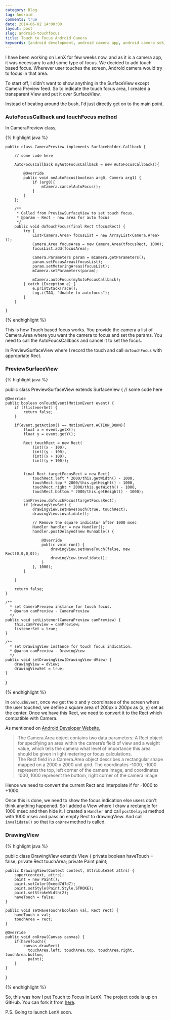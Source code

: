 ```yaml
---
category: Blog
tag: Android
comments: true
date: 2014-06-02 14:00:00
layout: post
slug: android-touchfocus
title: Touch to Focus Android Camera
keywords: [android development, android camera app, android camera sdk, focus android camera, android indie apps]
---
```


I have been working on LenX for few weeks now, and as it is a camera app, it was necessary to add some type of focus. We decided to add touch based focus. Wherever user touches the screen, Android camera would try to focus in that area.

To start off, I didn't want to show anything in the SurfaceView except Camera Preview feed. So to indicate the touch focus area, I created a transparent View and put it over SurfaceView.

Instead of beating around the bush, I'd just directly get on to the main point.

### AutoFocusCallback and touchFocus method

In CameraPreview class,

{% highlight java %}

    public class CameraPreview implements SurfaceHolder.Callback {

        // some code here

        AutoFocusCallback myAutoFocusCallback = new AutoFocusCallback(){

            @Override
            public void onAutoFocus(boolean arg0, Camera arg1) {
                if (arg0){
                    mCamera.cancelAutoFocus();      
                }
            }
        };

        /**
         * Called from PreviewSurfaceView to set touch focus.
         * @param - Rect - new area for auto focus
         */
        public void doTouchFocus(final Rect tfocusRect) {
            try {
                List<Camera.Area> focusList = new ArrayList<Camera.Area>();
                Camera.Area focusArea = new Camera.Area(tfocusRect, 1000);
                focusList.add(focusArea);
          
                Camera.Parameters param = mCamera.getParameters();
                param.setFocusAreas(focusList);
                param.setMeteringAreas(focusList);
                mCamera.setParameters(param);
          
                mCamera.autoFocus(myAutoFocusCallback);
            } catch (Exception e) {
                e.printStackTrace();
                Log.i(TAG, "Unable to autofocus");
            }
        }

    }

{% endhighlight %}

This is how Touch based focus works. You provide the camera a list of Camera.Area where you want the camera to focus and set the params. You need to call the AutoFoucsCallback and cancel it to set the focus.

In PreviewSurfaceView where I record the touch and call `doTouchFocus` with appropriate Rect.

### PreviewSurfaceView

{% highlight java %}

public class PreviewSurfaceView extends SurfaceView {
    // some code here

    @Override
    public boolean onTouchEvent(MotionEvent event) {
        if (!listenerSet) {
            return false;
        }

        if(event.getAction() == MotionEvent.ACTION_DOWN){
            float x = event.getX();
            float y = event.getY();
      
            Rect touchRect = new Rect(
                (int)(x - 100), 
                (int)(y - 100), 
                (int)(x + 100), 
                (int)(y + 100));
            

            final Rect targetFocusRect = new Rect(
                touchRect.left * 2000/this.getWidth() - 1000,
                touchRect.top * 2000/this.getHeight() - 1000,
                touchRect.right * 2000/this.getWidth() - 1000,
                touchRect.bottom * 2000/this.getHeight() - 1000);
      
            camPreview.doTouchFocus(targetFocusRect);
            if (drawingViewSet) {
                drawingView.setHaveTouch(true, touchRect);
                drawingView.invalidate();
          
                // Remove the square indicator after 1000 msec
                Handler handler = new Handler();
                handler.postDelayed(new Runnable() {
            
                    @Override
                    public void run() {
                        drawingView.setHaveTouch(false, new Rect(0,0,0,0));
                        drawingView.invalidate();
                    }
                }, 1000);
            }
      
        }

        return false;
    }

    /**
      * set CameraPreview instance for touch focus.
      * @param camPreview - CameraPreview
      */
    public void setListener(CameraPreview camPreview) {
        this.camPreview = camPreview;
        listenerSet = true;
    }
    
    /**
      * set DrawingView instance for touch focus indication.
      * @param camPreview - DrawingView
      */
    public void setDrawingView(DrawingView dView) {
        drawingView = dView;
        drawingViewSet = true;
    }

}

{% endhighlight %}

In `onTouchEvent`, once we get the x and y coordinates of the screen where the user touched, we define a square area of 200px x 200px as (x, y) set as the center. Once we have this Rect, we need to convert it to the Rect which compatible with Camera. 

As mentioned on [Android Developer Website](http://developer.android.com/guide/topics/media/camera.html#metering-focus-areas),

<blockquote cite="http://developer.android.com/guide/topics/media/camera.html#metering-focus-areas">
    The Camera.Area object contains two data parameters: A Rect object for specifying an area within the camera’s field of view and a weight value, which tells the camera what level of importance this area should be given in light metering or focus calculations.
    <br/>
    The Rect field in a Camera.Area object describes a rectangular shape mapped on a 2000 x 2000 unit grid. The coordinates -1000, -1000 represent the top, left corner of the camera image, and coordinates 1000, 1000 represent the bottom, right corner of the camera image
</blockquote>

Hence we need to convert the current Rect and interpolate if for -1000 to +1000.

Once this is done, we need to show the focus indication else users don't think anything happened. So I added a View where I draw a rectangle for 1000 msec and then hide it. I created a `Handler` and call `postDelayed` method with 1000 msec and pass an empty Rect to drawingView. And call `invalidate()` so that its `onDraw` method is called.

### DrawingView

{% highlight java %}

public class DrawingView extends View {
    private boolean haveTouch = false;
    private Rect touchArea;
    private Paint paint;
    
    public DrawingView(Context context, AttributeSet attrs) {
        super(context, attrs);
        paint = new Paint();
        paint.setColor(0xeed7d7d7);
        paint.setStyle(Paint.Style.STROKE);
        paint.setStrokeWidth(2);
        haveTouch = false;
    }
    
    public void setHaveTouch(boolean val, Rect rect) {
        haveTouch = val;
        touchArea = rect;
    }
    
    @Override
    public void onDraw(Canvas canvas) {
        if(haveTouch){
            canvas.drawRect(
              touchArea.left, touchArea.top, touchArea.right, touchArea.bottom,  
              paint);
        }
    }   
}

{% endhighlight %}

So, this was how I put Touch to Focus in LenX. The project code is up on GitHub. You can fork it from [here](https://github.com/jayrambhia/Touch2Focus).

P.S. Going to launch LenX soon.